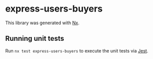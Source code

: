 # express-users-buyers

This library was generated with [Nx](https://nx.dev).

## Running unit tests

Run `nx test express-users-buyers` to execute the unit tests via [Jest](https://jestjs.io).
